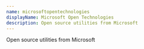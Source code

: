 ```yaml
---
name: microsoftopentechnologies
displayName: Microsoft Open Technologies
description: Open source utilities from Microsoft
---
```

Open source utilities from Microsoft